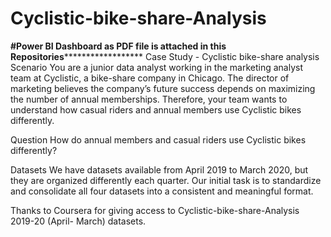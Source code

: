 # Cyclistic-bike-share-Analysis
************#Power BI Dashboard as PDF file is attached in this Repositories******************************
Case Study - Cyclistic bike-share analysis
Scenario
You are a junior data analyst working in the marketing analyst team at Cyclistic, a bike-share company in Chicago. The director of marketing believes the company’s future success depends on maximizing the number of annual memberships. Therefore, your team wants to understand how casual riders and annual members use Cyclistic bikes differently.

Question
How do annual members and casual riders use Cyclistic bikes differently?

Datasets
We have datasets available from April 2019 to March 2020, but they are organized differently each quarter. Our initial task is to standardize and consolidate all four datasets into a consistent and meaningful format.

Thanks to Coursera for giving access to Cyclistic-bike-share-Analysis 2019-20 (April- March) datasets.
